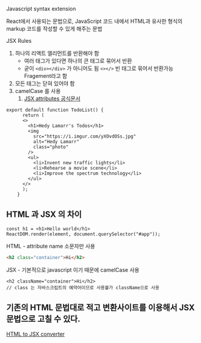 Javascript  syntax extension

React에서 사용되는 문법으로, JavaScript 코드 내에서 HTML과 유사한 형식의 markup 코드를 작성할 수 있게 해주는 문법

JSX Rules

1. 하나의 리액트 엘리먼트를 반환해야 함
	- 여러 태그가 있다면 하나의 큰 태그로 묶어서 반환
	- 굳이 ```<div></div>``` 가 아니어도 됨 ```<></>``` 빈 태그로 묶어서 반환가능 Fragement라고 함
2. 모든 태그는 닫혀 있어야 함
3. camelCase 를 사용
	1. [JSX attributes 공식문서](https://react.dev/reference/react-dom/components/common)

```JSX
export default function TodoList() {
      return (
      <>
        <h1>Hedy Lamarr's Todos</h1>
        <img 
          src="https://i.imgur.com/yXOvdOSs.jpg" 
          alt="Hedy Lamarr" 
	      class="photo"
        />
        <ul>
          <li>Invent new traffic lights</li>
          <li>Rehearse a movie scene</li>
          <li>Improve the spectrum technology</li>
        </ul>
      </>
	  );
	}
```

## HTML 과 JSX 의 차이

```JSX
const h1 = <h1>Hello world</h1>
ReactDOM.render(element, document.querySelector("#app"));
```

HTML - attribute name 소문자만 사용

```HTML
<h2 class="container">Hi</h2>
```

JSX - 기본적으로 javascript 이기 때문에 camelCase 사용

```JSX
<h2 className="container">Hi</h2>
// class 는 자바스크립트의 예약어이므로 사용불가 className으로 사용
```

## 기존의 HTML 문법대로 적고 변환사이트를 이용해서 JSX 문법으로 고칠 수 있다.

[HTML to JSX converter](https://transform.tools/html-to-jsx)